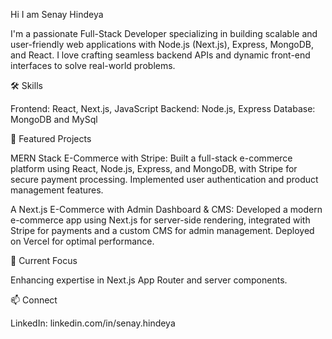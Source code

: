 Hi I am Senay Hindeya

I'm a passionate Full-Stack Developer specializing in building scalable and user-friendly web applications
with Node.js (Next.js), Express, MongoDB, and React. I love crafting seamless backend APIs and dynamic 
front-end interfaces to solve real-world problems.

🛠️ Skills

Frontend: React, Next.js, JavaScript
Backend: Node.js, Express
Database: MongoDB and MySql

📂 Featured Projects

MERN Stack E-Commerce with Stripe: Built a full-stack e-commerce platform using React, Node.js, Express, and MongoDB, with Stripe for secure payment processing. Implemented user authentication and product management features.

A Next.js E-Commerce with Admin Dashboard & CMS: Developed a modern e-commerce app using Next.js for server-side rendering, integrated with Stripe for payments and a custom CMS for admin management. Deployed on Vercel for optimal performance.

🌟 Current Focus

Enhancing expertise in Next.js App Router and server components.

📫 Connect

LinkedIn: linkedin.com/in/senay.hindeya
